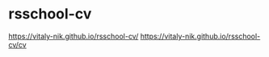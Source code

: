 # rsschool-cv
https://vitaly-nik.github.io/rsschool-cv/
https://vitaly-nik.github.io/rsschool-cv/cv
